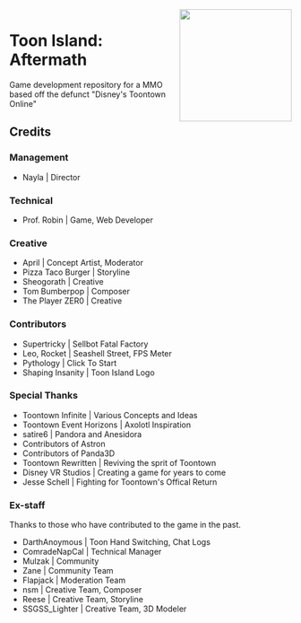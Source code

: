 <img src="https://avatars0.githubusercontent.com/u/72271429" align="right" width="200"/>

# Toon Island: Aftermath

Game development repository for a MMO based off the defunct "Disney's Toontown Online"

[discordImg]: https://img.shields.io/discord/565418213735792641.svg?logo=discord&logoWidth=18&colorB=7289DA&style=for-the-badge

[discordLink]: https://discord.gg/jy628fW

## Credits
### Management
- Nayla | Director

### Technical 
- Prof. Robin | Game, Web Developer

### Creative
- April | Concept Artist, Moderator
- Pizza Taco Burger | Storyline
- Sheogorath | Creative
- Tom Bumberpop | Composer
- The Player ZER0 | Creative

### Contributors
- Supertricky | Sellbot Fatal Factory
- Leo, Rocket | Seashell Street, FPS Meter
- Pythology | Click To Start
- Shaping Insanity | Toon Island Logo

### Special Thanks
- Toontown Infinite | Various Concepts and Ideas
- Toontown Event Horizons | Axolotl Inspiration
- satire6 | Pandora and Anesidora
- Contributors of Astron
- Contributors of Panda3D
- Toontown Rewritten | Reviving the sprit of Toontown
- Disney VR Studios | Creating a game for years to come
- Jesse Schell | Fighting for Toontown's Offical Return

### Ex-staff
Thanks to those who have contributed to the game in the past.

- DarthAnoymous | Toon Hand Switching, Chat Logs
- ComradeNapCal | Technical Manager
- Mulzak | Community
- Zane | Community Team
- Flapjack | Moderation Team
- nsm | Creative Team, Composer
- Reese | Creative Team, Storyline
- SSGSS_Lighter | Creative Team, 3D Modeler

